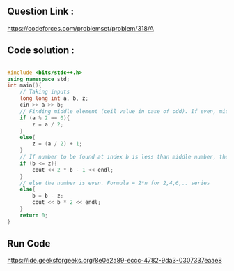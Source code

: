 ## Question Link :

https://codeforces.com/problemset/problem/318/A

## Code solution :

```cpp

#include <bits/stdc++.h>
using namespace std;
int main(){
    // Taking inputs
    long long int a, b, z;
    cin >> a >> b;
    // Finding middle element (ceil value in case of odd). If even, middle is a/2 else (a/2)+1.
    if (a % 2 == 0){
        z = a / 2;
    }
    else{
        z = (a / 2) + 1;
    }
    // If number to be found at index b is less than middle number, then number is odd. Formula = 2*n-1 for 1,3,5,.... series
    if (b <= z){
        cout << 2 * b - 1 << endl;
    }
    // else the number is even. Formula = 2*n for 2,4,6,.. series
    else{
        b = b - z;
        cout << b * 2 << endl;
    }
    return 0;
}

```
## Run Code
https://ide.geeksforgeeks.org/8e0e2a89-eccc-4782-9da3-0307337eaae8
